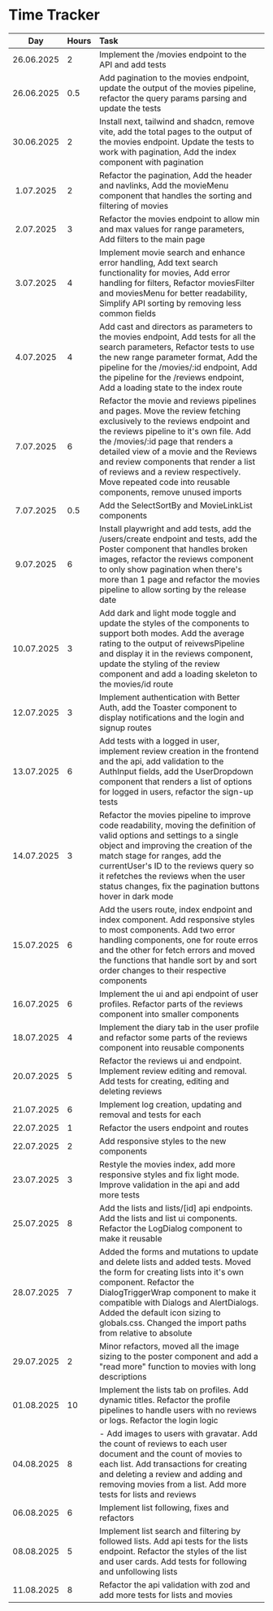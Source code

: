 # Time Tracker

|    Day     | Hours | Task                                                                                                                                                                                        |
| :--------: | :---- | :------------------------------------------------------------------------------------------------------------------------------------------------------------------------------------------ |
| 26.06.2025 | 2     | Implement the /movies endpoint to the API and add tests                                                                                                                                     |
| 26.06.2025 | 0.5   | Add pagination to the movies endpoint, update the output of the movies pipeline, refactor the query params parsing and update the tests                                                     |
| 30.06.2025 | 2     | Install next, tailwind and shadcn, remove vite, add the total pages to the output of the movies endpoint. Update the tests to work with pagination, Add the index component with pagination |
| 1.07.2025  | 2     | Refactor the pagination, Add the header and navlinks, Add the movieMenu component that handles the sorting and filtering of movies                                                          |
| 2.07.2025  | 3     | Refactor the movies endpoint to  allow min and max values for range parameters, Add  filters to the main page                                                          |
| 3.07.2025  | 4     | Implement movie search and enhance error handling, Add text search functionality for movies, Add error handling for filters, Refactor moviesFilter and moviesMenu for better readability, Simplify API sorting by removing less common fields                                                          |
| 4.07.2025  | 4     | Add cast and directors as parameters to the movies endpoint, Add tests for all the search parameters, Refactor tests to use the new range parameter format, Add the pipeline for the /movies/:id endpoint, Add the pipeline for the /reviews endpoint, Add a loading state to the index route                                                         |
| 7.07.2025  | 6     | Refactor the movie and reviews pipelines and pages. Move the review fetching exclusively to the reviews endpoint and the reviews pipeline to it's own file. Add the /movies/:id page that renders a detailed view of a movie and the Reviews and review components that render a list of reviews and a review respectively. Move repeated code into reusable components, remove unused imports |
| 7.07.2025  | 0.5     | Add the SelectSortBy and MovieLinkList components |
| 9.07.2025  | 6     | Install playwright and add tests, add the /users/create endpoint and tests, add the Poster component that handles broken images, refactor the reviews component to only show pagination when there's more than 1 page and refactor the movies pipeline to allow sorting by the release date |
| 10.07.2025  | 3     | Add dark and light mode toggle and update the styles of the components to support both modes. Add the average rating to the output of reivewsPipeline and display it in the reviews component, update the styling of the review component and add a loading skeleton to the movies/id route
| 12.07.2025  | 3     | Implement authentication with Better Auth, add the Toaster component to display notifications and the login and signup routes
| 13.07.2025  | 6     | Add tests with a logged in user, implement review creation in the frontend and the api, add validation to the AuthInput fields, add the UserDropdown component that renders a list of options for logged in users, refactor the sign-up tests
| 14.07.2025  | 3     | Refactor the movies pipeline to improve code readability, moving the definition of valid options and settings to a single object and improving the creation of the match stage for ranges, add the currentUser's ID to the reviews query so it refetches the reviews when the user status changes, fix the pagination buttons hover in dark mode
| 15.07.2025  | 6     | Add the users route, index endpoint and index component. Add responsive styles to most components. Add two error handling components, one for route erros and the other for fetch errors and moved the functions that handle sort by and sort order changes to their respective components
| 16.07.2025  | 6     | Implement the ui and api endpoint of user profiles. Refactor parts of the reviews component into smaller components
| 18.07.2025  | 4     | Implement the diary tab in the user profile and refactor some parts of the reviews component into reusable components
| 20.07.2025  | 5     | Refactor the reviews ui and endpoint. Implement review editing and removal. Add tests for creating, editing and deleting reviews
| 21.07.2025  | 6     | Implement log creation, updating and removal and tests for each
| 22.07.2025  | 1     | Refactor the users endpoint and routes
| 22.07.2025  | 2     | Add responsive styles to the new components
| 23.07.2025  | 3     | Restyle the movies index, add more responsive styles and fix light mode. Improve validation in the api and add more tests
| 25.07.2025  | 8     | Add the lists and lists/[id] api endpoints. Add the lists and list ui components. Refactor the LogDialog component to make it reusable
| 28.07.2025  | 7     | Added the forms and mutations to update and delete lists and added tests. Moved the form for creating lists into it's own component. Refactor the DialogTriggerWrap component to make it compatible with Dialogs and AlertDialogs. Added the default icon sizing to globals.css. Changed the import paths from relative to absolute
| 29.07.2025  | 2     | Minor refactors, moved all the image sizing to the poster component and add a "read more" function to movies with long descriptions
| 01.08.2025  | 10     | Implement the lists tab on profiles. Add dynamic titles. Refactor the profile pipelines to handle users with no reviews or logs. Refactor the login logic
| 04.08.2025  | 8     | - Add images to users with gravatar. Add the count of reviews to each user document and the count of movies to each list. Add transactions for creating and deleting a review and adding and removing movies from a list. Add more tests for lists and reviews
| 06.08.2025  | 6     | Implement list following, fixes and refactors 
| 08.08.2025  | 5     | Implement list search and filtering by followed lists. Add api tests for the lists endpoint. Refactor the styles of the list and user cards. Add tests for following and unfollowing lists
| 11.08.2025  | 8     | Refactor the api validation with zod and add more tests for lists and movies




